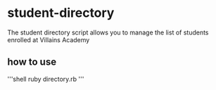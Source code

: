  # student-directory

The student directory script allows you to manage the list of students enrolled at Villains Academy

 ## how to use
 
 '''shell
 ruby directory.rb
 '''
